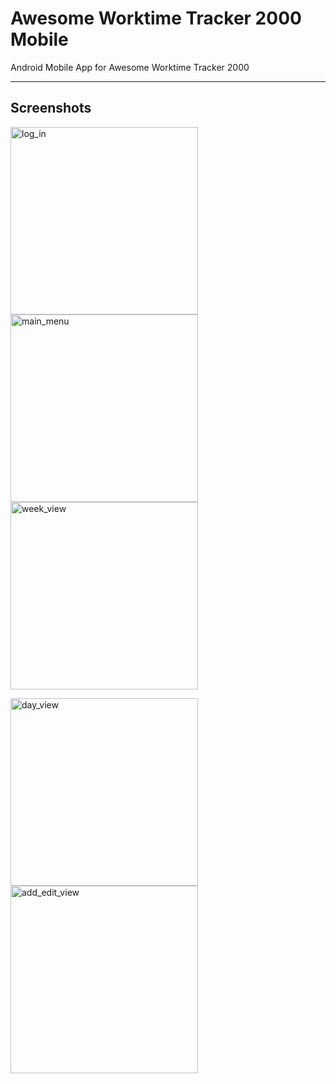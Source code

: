 # Awesome Worktime Tracker 2000 Mobile

Android Mobile App for Awesome Worktime Tracker 2000

--- 

## Screenshots

<p float="left">
  <img width="300" alt="log_in" src="https://user-images.githubusercontent.com/46755454/108591622-5c7b9100-7372-11eb-9467-4479083fc048.PNG">
  
  <img width="300" alt="main_menu" src="https://user-images.githubusercontent.com/46755454/108591632-68ffe980-7372-11eb-933b-5b512676b4f3.PNG">
  
  <img width="300" alt="week_view" src="https://user-images.githubusercontent.com/46755454/108591636-6ef5ca80-7372-11eb-8e1f-fd71739758e7.PNG">
</p>

<p float="left">
  <img width="300" alt="day_view" src="https://user-images.githubusercontent.com/46755454/108591642-71f0bb00-7372-11eb-9a9a-660edc71a500.PNG">
  
  <img width="300" alt="add_edit_view" src="https://user-images.githubusercontent.com/46755454/108591644-73ba7e80-7372-11eb-85fc-0a366a723d2f.PNG">
</p>
